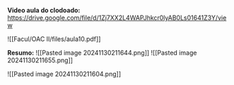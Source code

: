 **Video aula do clodoado:** https://drive.google.com/file/d/1Zj7XX2L4WAPJhkcr0lyAB0Ls01641Z3Y/view

![[Facul/OAC II/files/aula10.pdf]]

**Resumo:**
![[Pasted image 20241130211644.png]]
![[Pasted image 20241130211655.png]]


![[Pasted image 20241130211604.png]]